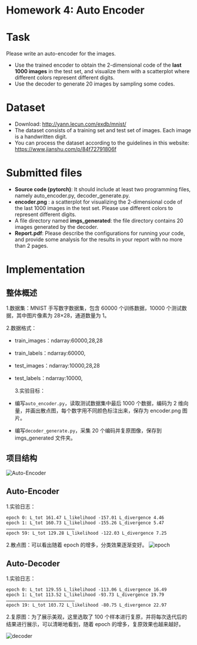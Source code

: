 # Homework 4: Auto Encoder

# Task

Please write an auto-encoder for the images.

- Use the trained encoder to obtain the 2-dimensional code of the **last 1000 images** in the test set, and visualize them with a scatterplot where different colors represent different digits.
- Use the decoder to generate 20 images by sampling some codes.

# Dataset

- Download: http://yann.lecun.com/exdb/mnist/
- The dataset consists of a training set and test set of images. Each image is a handwritten digit.
- You can process the dataset according to the guidelines in this website: https://www.jianshu.com/p/84f72791806f

# Submitted files

- **Source code (pytorch)**: It should include at least two programming files, namely auto_encoder.py, decoder_generate.py.
- **encoder.png** : a scatterplot for visualizing the 2-dimensional code of the last 1000 images in the test set. Please use different colors to represent different digits.
- A file directory named **imgs_generated**: the file directory contains 20 images generated by the decoder.
- **Report.pdf**: Please describe the configurations for running your code, and provide some analysis for the results in your report with no more than 2 pages.

# Implementation

## 整体概述

1.数据集：MNIST 手写数字数据集，包含 60000 个训练数据，10000 个测试数据，其中图片像素为 28×28，通道数量为 1。

2.数据格式：

- train_images：ndarray:60000,28,28
- train_labels：ndarray:60000,
- test_images：ndarray:10000,28,28
- test_labels：ndarray:10000,

  3.实验目标：

- 编写`auto_encoder.py`，读取测试数据集中最后 1000 个数据，编码为 2 维向量，并画出散点图，每个数字用不同颜色标注出来，保存为 encoder.png 图片。
- 编写`decoder_generate.py`，采集 20 个编码并复原图像，保存到 imgs_generated 文件夹。

## 项目结构

![Auto-Encoder](https://zhoujianan.com/assets/school/FDU_Course_ML/4.Auto%20Encoder/Auto-Encoder.png)

## Auto-Encoder

1.实验日志：

```
epoch 0: L_tot 161.47 L_likelihood -157.01 L_divergence 4.46
epoch 1: L_tot 160.73 L_likelihood -155.26 L_divergence 5.47
……………………………………………………………………
epoch 59: L_tot 129.28 L_likelihood -122.03 L_divergence 7.25
```

2.散点图：可以看出随着 epoch 的增多，分类效果逐渐变好。
![epoch](https://zhoujianan.com/assets/school/FDU_Course_ML/4.Auto%20Encoder/epoch.png)

## Auto-Decoder

1.实验日志：

```
epoch 0: L_tot 129.55 L_likelihood -113.06 L_divergence 16.49
epoch 1: L_tot 113.52 L_likelihood -93.73 L_divergence 19.79
……………………………………………………………………
epoch 19: L_tot 103.72 L_likelihood -80.75 L_divergence 22.97
```

2.复原图：为了展示美观，这里选取了 100 个样本进行复原，并将每次迭代后的结果进行展示，可以清晰地看到，随着 epoch 的增多，复原效果也越来越好。

![decoder](https://zhoujianan.com/assets/school/FDU_Course_ML/4.Auto%20Encoder/decoder.png)
